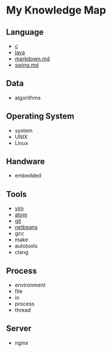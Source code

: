 # My Knowledge Map
## Language
* [c](./notes/c.md) 
* [java](./notes/java.md)
* [markdown.md](./notes/markdown.md)
* [swing.md](./notes/swing.md)

## Data
* algorithms

## Operating System
* system
* UNIX
* Linux

## Handware
* embedded

## Tools
* [vim](./notes/vim.md)
* [atom](./notes/atom.md)
* [git](./notes/git.md)
* [netbeans](./notes/netbeans.md)
* gcc
* make
* autotools
* clang

## Process
* environment
* file
* io
* process
* thread

## Server
* nginx
